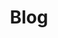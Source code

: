 ---
layout: tag-list
type: tag
title: Blog
slug: blog
categories: homelabs socalerts
sidebar: true
description: >
   Posts about homelabs and soc alerts.
---